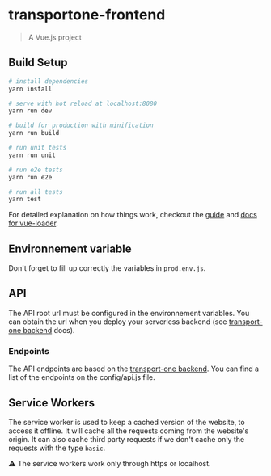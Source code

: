 # transportone-frontend

> A Vue.js project

## Build Setup

``` bash
# install dependencies
yarn install

# serve with hot reload at localhost:8080
yarn run dev

# build for production with minification
yarn run build

# run unit tests
yarn run unit

# run e2e tests
yarn run e2e

# run all tests
yarn test
```

For detailed explanation on how things work, checkout the [guide](http://vuejs-templates.github.io/webpack/) and [docs for vue-loader](http://vuejs.github.io/vue-loader).


## Environnement variable

Don't forget to fill up correctly the variables in `prod.env.js`.

## API

The API root url must be configured in the environnement variables. You can obtain the url when you deploy your serverless backend (see [transport-one backend](https://github.com/larucheio/transportOne-backend) docs).

### Endpoints

The API endpoints are based on the [transport-one backend](https://github.com/larucheio/transportOne-backend). You can find a list of the endpoints on the config/api.js file.

## Service Workers

The service worker is used to keep a cached version of the website, to access it offline. It will cache all the requests coming from the website's origin. It can also cache third party requests if we don't cache only the requests with the type `basic`.

:warning: The service workers work only through https or localhost.
